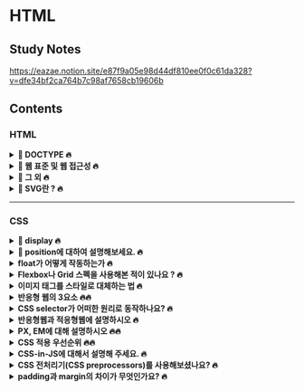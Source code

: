 # HTML

## Study Notes

https://eazae.notion.site/e87f9a05e98d44df810ee0f0c61da328?v=dfe34bf2ca764b7c98af7658cb19606b

## <b>Contents</b>

### **HTML**

<details> 
<summary><b>🍄 DOCTYPE 🔥</b></summary>

- DOCTYPE에 대하여 설명하시오
- meta 태그에 대해서 알고 있나요?
- meta 태그의 요소에 대해서 아는대로 말해보세요

</details>
<details> 
<summary><b>🍄 웹 표준 및 웹 접근성 🔥</b></summary>

- 웹 표준이란?
- HTML5에서 추가된 내용이 있나요?
- 웹 접근성이란?
- 웹 접근성에 맞는 마크업 예시 몇가지 말해보시오
- 시멘틱 태그란 무엇인가 왜 사용하는가
- 텍스트 관련 태그
- SEO란 무엇인가?
- Button 태그의 Default type은 무엇인가?
- Section 태그와 article 태그의 차이점

</details>
<details> 
<summary><b>🍄 그 외 🔥</b></summary>

- 이미지 크기가 클 경우 렌더링 속도가 느려질텐데 이를 개선하기 위한 방법
- UI란 무엇인지 설명하시오
- UI와 UX의 차이점

</details>
<details> 
<summary><b>🍄 SVG란 ? 🔥</b></summary>

- SVG 장점과 단점
- SVG 내부 도형에 대해 아는게 있나요?

</details>
<hr/>

### **CSS**

<details> 
<summary><b>🍄 display 🔥</b></summary>

- block
- inline
- inline-block
- none

</details>
<details> 
<summary><b>🍄 position에 대하여 설명해보세요. 🔥</b></summary>

- static
- relative
- fixed
- absolute

</details>
<details> 
<summary><b>float가 어떻게 작동하는가 🔥</b></summary>

</details>
<details> 
<summary><b>Flexbox나 Grid 스펙을 사용해본 적이 있나요 ? 🔥</b></summary>

- flex 를 사용하는 이유가 무엇인가요?
- Grid를 사용하는 이유가 무엇인가요?

</details>
<details> 
<summary><b>이미지 태그를 스타일로 대체하는 법 🔥</b></summary>

</details>
<details> 
<summary><b>반응형 웹의 3요소 🔥🔥</b></summary>

</details>
<details> 
<summary><b>CSS selector가 어떠한 원리로 동작하나요? 🔥</b></summary>

</details>
<details> 
<summary><b>반응형웹과 적응형웹에 설명하시오 🔥</b></summary>

- 반응형 웹이란? 🔥
- 적응형 웹이란?

</details>
<details> 
<summary><b>PX, EM에 대해 설명하시오 🔥🔥</b></summary>

- 절대단위
- 상대단위
- px
- em
- ex
- %
- pt

</details>
<details> 
<summary><b>CSS 적용 우선순위 🔥🔥</b></summary>

</details>
<details> 
<summary><b>CSS-in-JS에 대해서 설명해 주세요. 🔥</b></summary>

</details>
<details> 
<summary><b>CSS 전처리기(CSS preprocessors)를 사용해보셨나요? 🔥</b></summary>

- 사용해봤다면 장점과 단점

</details>
<details> 
<summary><b>padding과 margin의 차이가 무엇인가요? 🔥</b></summary>

- padding에 대하여
- margin에 대하여

</details>
